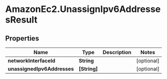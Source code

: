 # AmazonEc2.UnassignIpv6AddressesResult

## Properties

Name | Type | Description | Notes
------------ | ------------- | ------------- | -------------
**networkInterfaceId** | **String** |  | [optional] 
**unassignedIpv6Addresses** | **[String]** |  | [optional] 


